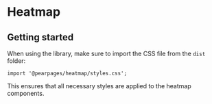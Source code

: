 # Heatmap

## Getting started

When using the library, make sure to import the CSS file from the `dist` folder:

```tsx
import '@pearpages/heatmap/styles.css';
```

This ensures that all necessary styles are applied to the heatmap components.
